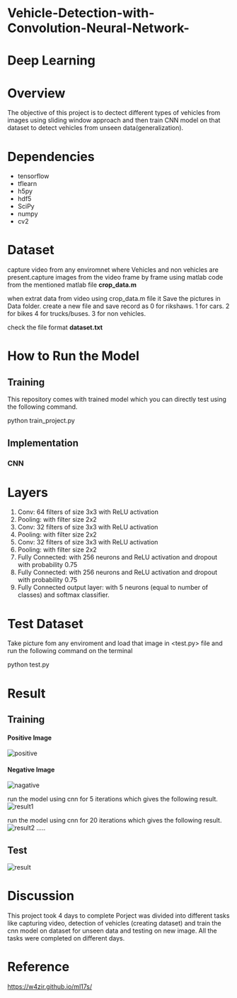 # Vehicle-Detection-with-Convolution-Neural-Network-

# Deep Learning

# Overview

The objective of this project is to dectect different types of vehicles from images using sliding window approach and then train CNN model on that dataset to detect vehicles from unseen data(generalization).

# Dependencies

- tensorflow
- tflearn
- h5py
- hdf5
- SciPy
- numpy
- cv2

# Dataset

capture video from any enviromnet where Vehicles and non vehicles are present.capture images from the video frame by frame using matlab code from the mentioned matlab file <b>crop_data.m</b>

when extrat data from video using crop_data.m file it Save the pictures in Data folder. create a new file and save record as
0 for rikshaws.
1 for cars.
2 for bikes
4 for trucks/buses.
3 for non vehicles.

check the file format <b>dataset.txt</b>

# How to Run the Model

## Training

This repository comes with trained model which you can directly test using the following command.

python train_project.py


## Implementation

### CNN
# Layers
1. Conv: 64 filters of size 3x3 with ReLU activation
2. Pooling: with filter size 2x2
3. Conv: 32 filters of size 3x3 with ReLU activation
4. Pooling: with filter size 2x2
5. Conv: 32 filters of size 3x3 with ReLU activation
6. Pooling: with filter size 2x2
7. Fully Connected: with 256 neurons and ReLU activation and dropout with probability 0.75
8. Fully Connected: with 256 neurons and ReLU activation and dropout with probability 0.75
9. Fully Connected output layer: with 5 neurons (equal to number of classes) and softmax classifier.

# Test Dataset

Take picture fom any enviroment and load that image in <test.py> file 
and run the following command on the terminal

python test.py

# Result

## Training

#### Positive Image
![positive](https://user-images.githubusercontent.com/26170668/27723536-139483ac-5d87-11e7-9777-4f860b7a90d5.png)

#### Negative Image
![nagative](https://user-images.githubusercontent.com/26170668/27723538-19226ce4-5d87-11e7-8922-cb055850617f.png)

run the model using cnn for 5 iterations which gives the following result.
![result1](https://user-images.githubusercontent.com/26170668/27723476-a8b866fc-5d86-11e7-95c8-d5c1960c6d8c.png)





run the model using cnn for 20 iterations which gives the following result.
![result2](https://user-images.githubusercontent.com/26170668/27723484-b90ce5a0-5d86-11e7-81cc-58512b31dd78.png)
.....

## Test 
![result](https://user-images.githubusercontent.com/26170668/27723699-c152cd0a-5d87-11e7-9302-d8e609d07f9d.png)

# Discussion
This project took 4 days to complete Porject was divided into different tasks like capturing video, detection of vehicles (creating dataset) and train the cnn model on dataset for unseen data and testing on new image. All the tasks were completed on different days.

# Reference

https://w4zir.github.io/ml17s/


